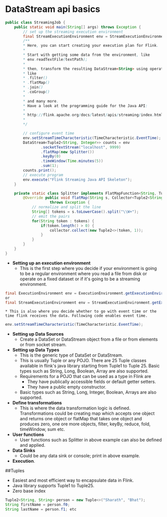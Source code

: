 # DataStream api basics

```java
public class StreamingJob { 
    public static void main(String[] args) throws Exception { 
        // set up the streaming execution environment 
        final StreamExecutionEnvironment env = StreamExecutionEnvironment.getExecutionEnvironment(); 
        /** 
        * Here, you can start creating your execution plan for Flink. 
        * 
        * Start with getting some data from the environment, like 
        * env.readTextFile(textPath); 
        * 
        * then, transform the resulting DataStream<String> using operations 
        * like 
        * .filter() 
        * .flatMap() 
        * .join() 
        * .coGroup() 
        * 
        * and many more. 
        * Have a look at the programming guide for the Java API: 
        * 
        * http://flink.apache.org/docs/latest/apis/streaming/index.html 
        * 
        */ 

        // configure event time 
        env.setStreamTimeCharacteristic(TimeCharacteristic.EventTime); 
        DataStream<Tuple2<String, Integer>> counts = env 
                .socketTextStream("localhost", 9999) 
                .flatMap(new Splitter()) 
                .keyBy(0) 
                .timeWindow(Time.minutes(5)) 
                .sum(1); 
        counts.print(); 
        // execute program 
        env.execute("Flink Streaming Java API Skeleton"); 
    } 

    private static class Splitter implements FlatMapFunction<String, Tuple2<String, Integer>> { 
        @Override public void flatMap(String s, Collector<Tuple2<String, Integer>> collector) 
                    throws Exception { 
            // normalize and split the line 
            String[] tokens = s.toLowerCase().split("\\W+"); 
            // emit the pairs 
            for(String token : tokens) { 
                if(token.length() > 0) { 
                    collector.collect(new Tuple2<>(token, 1)); 
                } 
            } 
        } 
    }
}
```

* **Setting up an execution environment**
    * This is the first step where you decide if your environment is going to be a regular environment where you read a file from disk or operate on a fixed dataset or if it's going to be a streaming environment.
```java
final ExecutionEnvironment env = ExecutionEnvironment.getExecutionEnvironment();
or
final StreamExecutionEnvironment env = StreamExecutionEnvironment.getExecutionEnvironment();
```
    * This is also where you decide whether to go with event time or the time flink receives the data. Following code enables event time.
```java
env.setStreamTimeCharacteristic(TimeCharacteristic.EventTime);
```
* **Setting up Data Sources**
    * Create a DataSet or DataStream object from a file or from elements or from socket stream.
* **Setting up Data Types**
    * This is the generic type of DataSet or DataStream.
    * This is usually Tuple or any POJO. There are 25 Tuple classes available in flink's java library starting from Tuple1 to Tuple 25. Basic types such as String, Long, Boolean, Array are also supported.
    * Requirements for a POJO that can be used as a type in Flink are
        * They have publically accessible fields or default getter setters.
        * They have a public empty constructor.
    * Basic types such as String, Long, Integer, Boolean, Arrays are also supported.
* **Define transformations**
    * This is where the data transformation logic is defined. Transformations could be creating map which accepts one object and returns one object or flatMap that takes one object and produces zero, one ore more objects, filter, keyBy, reduce, fold, timeWindow, sum etc.
* **User functions**
    * User functions such as Splitter in above example can also be defined and applied.
* **Data Sinks**
    * Could be any data sink or console; print in above example.
* **Execution**.

##Tuples
* Easiest and most efficient way to encapsulate data in Flink.
* Java library supports Tuple1 to Tuple25.
* Zero base index
```java
Tuple2<String, String> person = new Tuple<>("Sharath", "Bhat");
String firstName = person.f0;
String lastName = person.f1; etc
```
